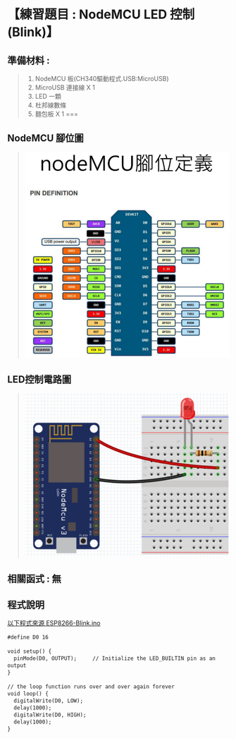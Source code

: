 <h1>【練習題目 : NodeMCU LED 控制(Blink)】</h1>

## 準備材料 : 
>1. NodeMCU 板(CH340驅動程式.USB:MicroUSB)
>2. MicroUSB 連接線 X 1
>3. LED 一顆
>4. 杜邦線數條
>5. 麵包板 X 1
===

## NodeMCU 腳位圖 

>![](https://github.com/derricktsai0904/Arduino/blob/master/04%20NodeMCU/Blink/nodemcu_pin.PNG?raw=true)

## LED控制電路圖

>![](https://github.com/derricktsai0904/Arduino/blob/master/04%20NodeMCU/Blink/NodeMCU_circuit.PNG?raw=true)

## 相關函式 : 無

## 程式說明

[以下程式來源 ESP8266-Blink.ino ]:https://github.com/derricktsai0904/Arduino/blob/master/04%20NodeMCU/Blink/ESP8266-Blink.ino "ESP8266-Blink.ino"
[以下程式來源 ESP8266-Blink.ino ]
``` arduino
#define D0 16 

void setup() {
  pinMode(D0, OUTPUT);     // Initialize the LED_BUILTIN pin as an output
}

// the loop function runs over and over again forever
void loop() {
  digitalWrite(D0, LOW);
  delay(1000);
  digitalWrite(D0, HIGH);
  delay(1000);
}

```

